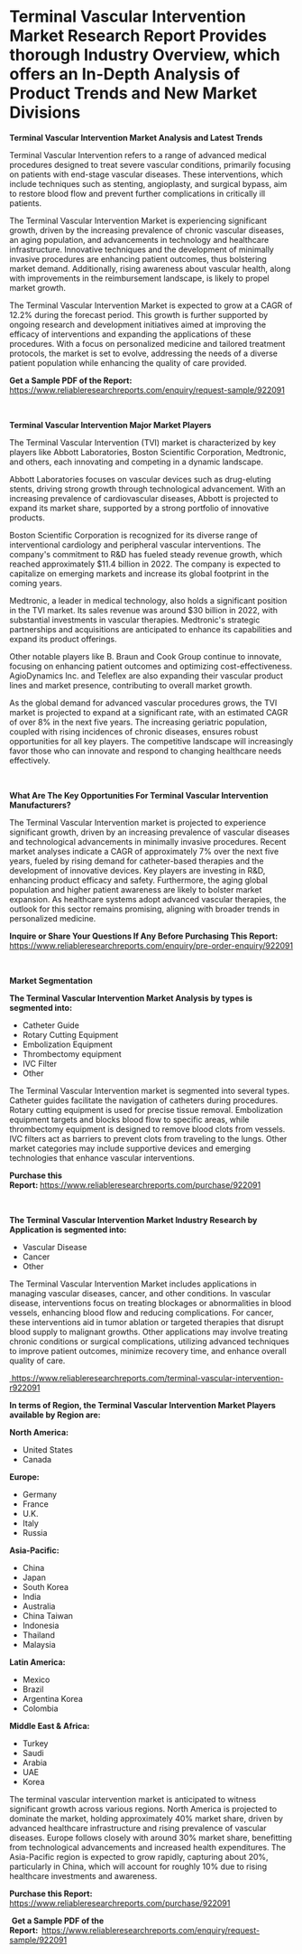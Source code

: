 <p><h1>Terminal Vascular Intervention Market Research Report Provides thorough Industry Overview, which offers an In-Depth Analysis of Product Trends and New Market Divisions</h1></p><p><strong>Terminal Vascular Intervention Market Analysis and Latest Trends</strong></p>
<p><p>Terminal Vascular Intervention refers to a range of advanced medical procedures designed to treat severe vascular conditions, primarily focusing on patients with end-stage vascular diseases. These interventions, which include techniques such as stenting, angioplasty, and surgical bypass, aim to restore blood flow and prevent further complications in critically ill patients.</p><p>The Terminal Vascular Intervention Market is experiencing significant growth, driven by the increasing prevalence of chronic vascular diseases, an aging population, and advancements in technology and healthcare infrastructure. Innovative techniques and the development of minimally invasive procedures are enhancing patient outcomes, thus bolstering market demand. Additionally, rising awareness about vascular health, along with improvements in the reimbursement landscape, is likely to propel market growth.</p><p>The Terminal Vascular Intervention Market is expected to grow at a CAGR of 12.2% during the forecast period. This growth is further supported by ongoing research and development initiatives aimed at improving the efficacy of interventions and expanding the applications of these procedures. With a focus on personalized medicine and tailored treatment protocols, the market is set to evolve, addressing the needs of a diverse patient population while enhancing the quality of care provided.</p></p>
<p><strong>Get a Sample PDF of the Report:&nbsp;</strong> <a href="https://www.reliableresearchreports.com/enquiry/request-sample/922091?utm_campaign=3139&utm_medium=2&utm_source=Github&utm_content=ia&utm_term=18042025&utm_id=terminal-vascular-intervention">https://www.reliableresearchreports.com/enquiry/request-sample/922091</a></p>
<p>&nbsp;</p>
<p><strong>Terminal Vascular Intervention Major Market Players</strong></p>
<p><p>The Terminal Vascular Intervention (TVI) market is characterized by key players like Abbott Laboratories, Boston Scientific Corporation, Medtronic, and others, each innovating and competing in a dynamic landscape. </p><p>Abbott Laboratories focuses on vascular devices such as drug-eluting stents, driving strong growth through technological advancement. With an increasing prevalence of cardiovascular diseases, Abbott is projected to expand its market share, supported by a strong portfolio of innovative products. </p><p>Boston Scientific Corporation is recognized for its diverse range of interventional cardiology and peripheral vascular interventions. The company's commitment to R&D has fueled steady revenue growth, which reached approximately $11.4 billion in 2022. The company is expected to capitalize on emerging markets and increase its global footprint in the coming years.</p><p>Medtronic, a leader in medical technology, also holds a significant position in the TVI market. Its sales revenue was around $30 billion in 2022, with substantial investments in vascular therapies. Medtronic's strategic partnerships and acquisitions are anticipated to enhance its capabilities and expand its product offerings.</p><p>Other notable players like B. Braun and Cook Group continue to innovate, focusing on enhancing patient outcomes and optimizing cost-effectiveness. AgioDynamics Inc. and Teleflex are also expanding their vascular product lines and market presence, contributing to overall market growth.</p><p>As the global demand for advanced vascular procedures grows, the TVI market is projected to expand at a significant rate, with an estimated CAGR of over 8% in the next five years. The increasing geriatric population, coupled with rising incidences of chronic diseases, ensures robust opportunities for all key players. The competitive landscape will increasingly favor those who can innovate and respond to changing healthcare needs effectively.</p></p>
<p>&nbsp;</p>
<p><strong>What Are The Key Opportunities For Terminal Vascular Intervention Manufacturers?</strong></p>
<p><p>The Terminal Vascular Intervention market is projected to experience significant growth, driven by an increasing prevalence of vascular diseases and technological advancements in minimally invasive procedures. Recent market analyses indicate a CAGR of approximately 7% over the next five years, fueled by rising demand for catheter-based therapies and the development of innovative devices. Key players are investing in R&D, enhancing product efficacy and safety. Furthermore, the aging global population and higher patient awareness are likely to bolster market expansion. As healthcare systems adopt advanced vascular therapies, the outlook for this sector remains promising, aligning with broader trends in personalized medicine.</p></p>
<p><strong>Inquire or Share Your Questions If Any Before Purchasing This Report:</strong> <a href="https://www.reliableresearchreports.com/enquiry/pre-order-enquiry/922091?utm_campaign=3139&utm_medium=2&utm_source=Github&utm_content=ia&utm_term=18042025&utm_id=terminal-vascular-intervention">https://www.reliableresearchreports.com/enquiry/pre-order-enquiry/922091</a></p>
<p>&nbsp;</p>
<p><strong>Market Segmentation</strong></p>
<p><strong>The Terminal Vascular Intervention Market Analysis by types is segmented into:</strong></p>
<p><ul><li>Catheter Guide</li><li>Rotary Cutting Equipment</li><li>Embolization Equipment</li><li>Thrombectomy equipment</li><li>IVC Filter</li><li>Other</li></ul></p>
<p><p>The Terminal Vascular Intervention market is segmented into several types. Catheter guides facilitate the navigation of catheters during procedures. Rotary cutting equipment is used for precise tissue removal. Embolization equipment targets and blocks blood flow to specific areas, while thrombectomy equipment is designed to remove blood clots from vessels. IVC filters act as barriers to prevent clots from traveling to the lungs. Other market categories may include supportive devices and emerging technologies that enhance vascular interventions.</p></p>
<p><strong>Purchase this Report:&nbsp;</strong><a href="https://www.reliableresearchreports.com/purchase/922091?utm_campaign=3139&utm_medium=2&utm_source=Github&utm_content=ia&utm_term=18042025&utm_id=terminal-vascular-intervention">https://www.reliableresearchreports.com/purchase/922091</a></p>
<p>&nbsp;</p>
<p><strong>The Terminal Vascular Intervention Market Industry Research by Application is segmented into:</strong></p>
<p><ul><li>Vascular Disease</li><li>Cancer</li><li>Other</li></ul></p>
<p><p>The Terminal Vascular Intervention Market includes applications in managing vascular diseases, cancer, and other conditions. In vascular disease, interventions focus on treating blockages or abnormalities in blood vessels, enhancing blood flow and reducing complications. For cancer, these interventions aid in tumor ablation or targeted therapies that disrupt blood supply to malignant growths. Other applications may involve treating chronic conditions or surgical complications, utilizing advanced techniques to improve patient outcomes, minimize recovery time, and enhance overall quality of care.</p></p>
<p><a href="https://www.reliableresearchreports.com/terminal-vascular-intervention-r922091?utm_campaign=3139&utm_medium=2&utm_source=Github&utm_content=ia&utm_term=18042025&utm_id=terminal-vascular-intervention">&nbsp;https://www.reliableresearchreports.com/terminal-vascular-intervention-r922091</a></p>
<p><strong>In terms of Region, the Terminal Vascular Intervention Market Players available by Region are:</strong></p>
<p>
    <p> <strong> North America: </strong>
        <ul>
            <li>United States</li>
            <li>Canada</li>
        </ul>
        </p> 
    <p> <strong> Europe: </strong>
        <ul>
            <li>Germany</li>
            <li>France</li>
            <li>U.K.</li>
            <li>Italy</li>
            <li>Russia</li>
        </ul>
        </p> 
    <p> <strong> Asia-Pacific: </strong>
        <ul>
            <li>China</li>
            <li>Japan</li>
            <li>South Korea</li>
            <li>India</li>
            <li>Australia</li>
            <li>China Taiwan</li>
            <li>Indonesia</li>
            <li>Thailand</li>
            <li>Malaysia</li>
        </ul>
        </p> 
    <p> <strong> Latin America: </strong>
        <ul>
            <li>Mexico</li>
            <li>Brazil</li>
            <li>Argentina Korea</li>
            <li>Colombia</li>
        </ul>
        </p> 
    <p> <strong> Middle East & Africa: </strong>
        <ul>
            <li>Turkey</li>
            <li>Saudi</li>
            <li>Arabia</li>
            <li>UAE</li>
            <li>Korea</li>
        </ul>
    </p>
    </p>
<p><p>The terminal vascular intervention market is anticipated to witness significant growth across various regions. North America is projected to dominate the market, holding approximately 40% market share, driven by advanced healthcare infrastructure and rising prevalence of vascular diseases. Europe follows closely with around 30% market share, benefitting from technological advancements and increased health expenditures. The Asia-Pacific region is expected to grow rapidly, capturing about 20%, particularly in China, which will account for roughly 10% due to rising healthcare investments and awareness.</p></p>
<p><strong>Purchase this Report: </strong><a href="https://www.reliableresearchreports.com/purchase/922091?utm_campaign=3139&utm_medium=2&utm_source=Github&utm_content=ia&utm_term=18042025&utm_id=terminal-vascular-intervention">https://www.reliableresearchreports.com/purchase/922091</a></p>
<p>&nbsp;<strong>Get a Sample PDF of the Report:&nbsp;&nbsp;</strong><a href="https://www.reliableresearchreports.com/enquiry/request-sample/922091?utm_campaign=3139&utm_medium=2&utm_source=Github&utm_content=ia&utm_term=18042025&utm_id=terminal-vascular-intervention">https://www.reliableresearchreports.com/enquiry/request-sample/922091</a></p>
<p><strong></strong></p>
<p><p></p><p></p><p></p></p>